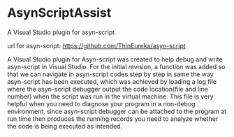 # AsynScriptAssist
A Visual Studio plugin for asyn-script

url for asyn-script: https://github.com/ThinEureka/asyn-script


A Visual Studio plugin for Asyn-script was created to help debug and write asyn-script in Visual Studio. For the initial revision, a function was added so that we can navigate in asyn-script codes step by step in same the way asyn-script has been executed, which was achieved by loading a log file where the asyn-script debugger output the code location(file and line number) when the script was run in the virtual machine. This file is very helpful when you need to diagnose your program in a non-debug environment, since asyn-script debugger can be attached to the program at run time then produces the running records you need to analyze whether the code is being executed as intended.
